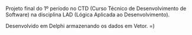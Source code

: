 Projeto final do 1º período no CTD (Curso Técnico de Desenvolvimento de Software) na disciplina LAD (Lógica Aplicada ao Desenvolvimento).

Desenvolvido em Delphi armazenando os dados em Vetor. =)
